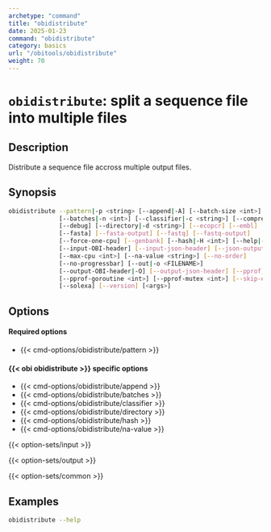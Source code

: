 ```yaml
---
archetype: "command"
title: "obidistribute"
date: 2025-01-23
command: "obidistribute"
category: basics
url: "/obitools/obidistribute"
weight: 70
---
```


# `obidistribute`: split a sequence file into multiple files

## Description 

Distribute a sequence file accross multiple output files.

## Synopsis

```bash
obidistribute --pattern|-p <string> [--append|-A] [--batch-size <int>]
              [--batches|-n <int>] [--classifier|-c <string>] [--compress|-Z]
              [--debug] [--directory|-d <string>] [--ecopcr] [--embl]
              [--fasta] [--fasta-output] [--fastq] [--fastq-output]
              [--force-one-cpu] [--genbank] [--hash|-H <int>] [--help|-h|-?]
              [--input-OBI-header] [--input-json-header] [--json-output]
              [--max-cpu <int>] [--na-value <string>] [--no-order]
              [--no-progressbar] [--out|-o <FILENAME>]
              [--output-OBI-header|-O] [--output-json-header] [--pprof]
              [--pprof-goroutine <int>] [--pprof-mutex <int>] [--skip-empty]
              [--solexa] [--version] [<args>]
```

## Options

#### Required options

- {{< cmd-options/obidistribute/pattern >}}

#### {{< obi obidistribute >}} specific options

- {{< cmd-options/obidistribute/append >}}
- {{< cmd-options/obidistribute/batches >}}
- {{< cmd-options/obidistribute/classifier >}}
- {{< cmd-options/obidistribute/directory >}}
- {{< cmd-options/obidistribute/hash >}}
- {{< cmd-options/obidistribute/na-value >}}

{{< option-sets/input >}}

{{< option-sets/output >}}

{{< option-sets/common >}}

## Examples

```bash
obidistribute --help
```

